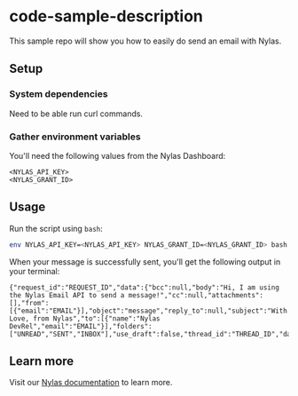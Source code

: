 # code-sample-description
This sample repo will show you how to easily do send an email with Nylas.

## Setup

### System dependencies

Need to be able run curl commands.

### Gather environment variables

You'll need the following values from the Nylas Dashboard:

```text
<NYLAS_API_KEY>
<NYLAS_GRANT_ID>
```
## Usage

Run the script using `bash`:

```bash
env NYLAS_API_KEY=<NYLAS_API_KEY> NYLAS_GRANT_ID=<NYLAS_GRANT_ID> bash send-email.sh
```

When your message is successfully sent, you'll get the following output in your terminal:

```text
{"request_id":"REQUEST_ID","data":{"bcc":null,"body":"Hi, I am using the Nylas Email API to send a message!","cc":null,"attachments":[],"from":[{"email":"EMAIL"}],"object":"message","reply_to":null,"subject":"With Love, from Nylas","to":[{"name":"Nylas DevRel","email":"EMAIL"}],"folders":["UNREAD","SENT","INBOX"],"use_draft":false,"thread_id":"THREAD_ID","date":1720468421,"grant_id":"GRANT_ID","id":"ID"}}
```

## Learn more

Visit our [Nylas documentation](https://developer.nylas.com/) to learn more.

